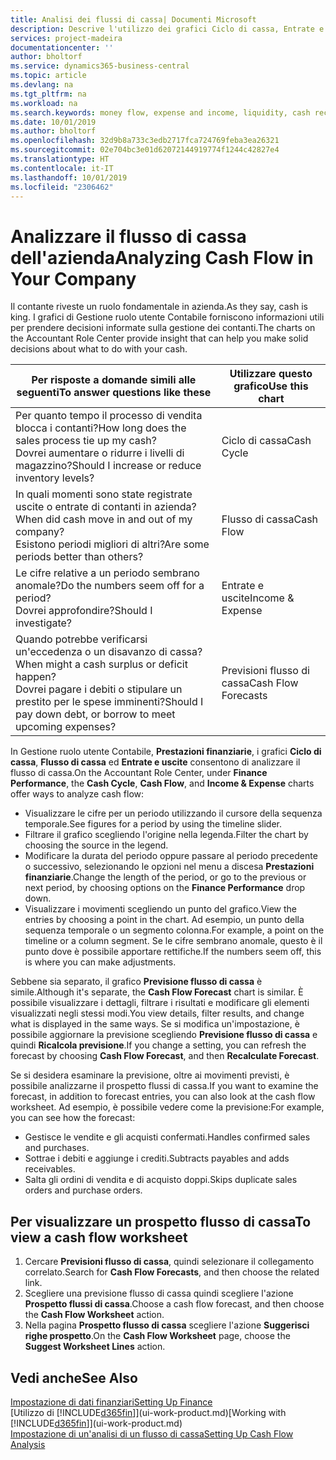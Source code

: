 ```yaml
---
title: Analisi dei flussi di cassa| Documenti Microsoft
description: Descrive l'utilizzo dei grafici Ciclo di cassa, Entrate e uscite, Flusso di cassa e Previsione flusso di cassa per analizzare i flussi di denaro passati e futuri in entrata e in uscita dalla società.
services: project-madeira
documentationcenter: ''
author: bholtorf
ms.service: dynamics365-business-central
ms.topic: article
ms.devlang: na
ms.tgt_pltfrm: na
ms.workload: na
ms.search.keywords: money flow, expense and income, liquidity, cash receipts minus cash payments, Cartera
ms.date: 10/01/2019
ms.author: bholtorf
ms.openlocfilehash: 32d9b8a733c3edb2717fca724769feba3ea26321
ms.sourcegitcommit: 02e704bc3e01d62072144919774f1244c42827e4
ms.translationtype: HT
ms.contentlocale: it-IT
ms.lasthandoff: 10/01/2019
ms.locfileid: "2306462"
---
```

# <a name="analyzing-cash-flow-in-your-company"></a><span data-ttu-id="f7909-103">Analizzare il flusso di cassa dell'azienda</span><span class="sxs-lookup"><span data-stu-id="f7909-103">Analyzing Cash Flow in Your Company</span></span>
<span data-ttu-id="f7909-104">Il contante riveste un ruolo fondamentale in azienda.</span><span class="sxs-lookup"><span data-stu-id="f7909-104">As they say, cash is king.</span></span> <span data-ttu-id="f7909-105">I grafici di Gestione ruolo utente Contabile forniscono informazioni utili per prendere decisioni informate sulla gestione dei contanti.</span><span class="sxs-lookup"><span data-stu-id="f7909-105">The charts on the Accountant Role Center provide insight that can help you make solid decisions about what to do with your cash.</span></span>  

| <span data-ttu-id="f7909-106">Per risposte a domande simili alle seguenti</span><span class="sxs-lookup"><span data-stu-id="f7909-106">To answer questions like these</span></span> | <span data-ttu-id="f7909-107">Utilizzare questo grafico</span><span class="sxs-lookup"><span data-stu-id="f7909-107">Use this chart</span></span> |
| --- | --- |
| <span data-ttu-id="f7909-108">Per quanto tempo il processo di vendita blocca i contanti?</span><span class="sxs-lookup"><span data-stu-id="f7909-108">How long does the sales process tie up my cash?</span></span></br> <span data-ttu-id="f7909-109">Dovrei aumentare o ridurre i livelli di magazzino?</span><span class="sxs-lookup"><span data-stu-id="f7909-109">Should I increase or reduce inventory levels?</span></span> |<span data-ttu-id="f7909-110">Ciclo di cassa</span><span class="sxs-lookup"><span data-stu-id="f7909-110">Cash Cycle</span></span> |
| <span data-ttu-id="f7909-111">In quali momenti sono state registrate uscite o entrate di contanti in azienda?</span><span class="sxs-lookup"><span data-stu-id="f7909-111">When did cash move in and out of my company?</span></span></br> <span data-ttu-id="f7909-112">Esistono periodi migliori di altri?</span><span class="sxs-lookup"><span data-stu-id="f7909-112">Are some periods better than others?</span></span> |<span data-ttu-id="f7909-113">Flusso di cassa</span><span class="sxs-lookup"><span data-stu-id="f7909-113">Cash Flow</span></span> |
| <span data-ttu-id="f7909-114">Le cifre relative a un periodo sembrano anomale?</span><span class="sxs-lookup"><span data-stu-id="f7909-114">Do the numbers seem off for a period?</span></span></br> <span data-ttu-id="f7909-115">Dovrei approfondire?</span><span class="sxs-lookup"><span data-stu-id="f7909-115">Should I investigate?</span></span> |<span data-ttu-id="f7909-116">Entrate e uscite</span><span class="sxs-lookup"><span data-stu-id="f7909-116">Income & Expense</span></span> |
| <span data-ttu-id="f7909-117">Quando potrebbe verificarsi un'eccedenza o un disavanzo di cassa?</span><span class="sxs-lookup"><span data-stu-id="f7909-117">When might a cash surplus or deficit happen?</span></span></br> <span data-ttu-id="f7909-118">Dovrei pagare i debiti o stipulare un prestito per le spese imminenti?</span><span class="sxs-lookup"><span data-stu-id="f7909-118">Should I pay down debt, or borrow to meet upcoming expenses?</span></span> |<span data-ttu-id="f7909-119">Previsioni flusso di cassa</span><span class="sxs-lookup"><span data-stu-id="f7909-119">Cash Flow Forecasts</span></span> |

<span data-ttu-id="f7909-120">In Gestione ruolo utente Contabile, **Prestazioni finanziarie**, i grafici **Ciclo di cassa**, **Flusso di cassa** ed **Entrate e uscite** consentono di analizzare il flusso di cassa.</span><span class="sxs-lookup"><span data-stu-id="f7909-120">On the Accountant Role Center, under **Finance Performance**, the **Cash Cycle**, **Cash Flow**, and **Income & Expense** charts offer ways to analyze cash flow:</span></span>  

* <span data-ttu-id="f7909-121">Visualizzare le cifre per un periodo utilizzando il cursore della sequenza temporale.</span><span class="sxs-lookup"><span data-stu-id="f7909-121">See figures for a period by using the timeline slider.</span></span>  
* <span data-ttu-id="f7909-122">Filtrare il grafico scegliendo l'origine nella legenda.</span><span class="sxs-lookup"><span data-stu-id="f7909-122">Filter the chart by choosing the source in the legend.</span></span>  
* <span data-ttu-id="f7909-123">Modificare la durata del periodo oppure passare al periodo precedente o successivo, selezionando le opzioni nel menu a discesa **Prestazioni finanziarie**.</span><span class="sxs-lookup"><span data-stu-id="f7909-123">Change the length of the period, or go to the previous or next period, by choosing options on the **Finance Performance** drop down.</span></span>  
* <span data-ttu-id="f7909-124">Visualizzare i movimenti scegliendo un punto del grafico.</span><span class="sxs-lookup"><span data-stu-id="f7909-124">View the entries by choosing a point in the chart.</span></span> <span data-ttu-id="f7909-125">Ad esempio, un punto della sequenza temporale o un segmento colonna.</span><span class="sxs-lookup"><span data-stu-id="f7909-125">For example, a point on the timeline or a column segment.</span></span> <span data-ttu-id="f7909-126">Se le cifre sembrano anomale, questo è il punto dove è possibile apportare rettifiche.</span><span class="sxs-lookup"><span data-stu-id="f7909-126">If the numbers seem off, this is where you can make adjustments.</span></span>  

<span data-ttu-id="f7909-127">Sebbene sia separato, il grafico **Previsione flusso di cassa** è simile.</span><span class="sxs-lookup"><span data-stu-id="f7909-127">Although it's separate, the **Cash Flow Forecast** chart is similar.</span></span> <span data-ttu-id="f7909-128">È possibile visualizzare i dettagli, filtrare i risultati e modificare gli elementi visualizzati negli stessi modi.</span><span class="sxs-lookup"><span data-stu-id="f7909-128">You view details, filter results, and change what is displayed in the same ways.</span></span> <span data-ttu-id="f7909-129">Se si modifica un'impostazione, è possibile aggiornare la previsione scegliendo **Previsione flusso di cassa** e quindi **Ricalcola previsione**.</span><span class="sxs-lookup"><span data-stu-id="f7909-129">If you change a setting, you can refresh the forecast by choosing **Cash Flow Forecast**, and then **Recalculate Forecast**.</span></span>

<span data-ttu-id="f7909-130">Se si desidera esaminare la previsione, oltre ai movimenti previsti, è possibile analizzarne il prospetto flussi di cassa.</span><span class="sxs-lookup"><span data-stu-id="f7909-130">If you want to examine the forecast, in addition to forecast entries, you can also look at the cash flow worksheet.</span></span> <span data-ttu-id="f7909-131">Ad esempio, è possibile vedere come la previsione:</span><span class="sxs-lookup"><span data-stu-id="f7909-131">For example, you can see how the forecast:</span></span>

* <span data-ttu-id="f7909-132">Gestisce le vendite e gli acquisti confermati.</span><span class="sxs-lookup"><span data-stu-id="f7909-132">Handles confirmed sales and purchases.</span></span>  
* <span data-ttu-id="f7909-133">Sottrae i debiti e aggiunge i crediti.</span><span class="sxs-lookup"><span data-stu-id="f7909-133">Subtracts payables and adds receivables.</span></span>  
* <span data-ttu-id="f7909-134">Salta gli ordini di vendita e di acquisto doppi.</span><span class="sxs-lookup"><span data-stu-id="f7909-134">Skips duplicate sales orders and purchase orders.</span></span>  

## <a name="to-view-a-cash-flow-worksheet"></a><span data-ttu-id="f7909-135">Per visualizzare un prospetto flusso di cassa</span><span class="sxs-lookup"><span data-stu-id="f7909-135">To view a cash flow worksheet</span></span>
1. <span data-ttu-id="f7909-136">Cercare **Previsioni flusso di cassa**, quindi selezionare il collegamento correlato.</span><span class="sxs-lookup"><span data-stu-id="f7909-136">Search for **Cash Flow Forecasts**, and then choose the related link.</span></span>  
2. <span data-ttu-id="f7909-137">Scegliere una previsione flusso di cassa quindi scegliere l'azione **Prospetto flussi di cassa**.</span><span class="sxs-lookup"><span data-stu-id="f7909-137">Choose a cash flow forecast, and then choose the **Cash Flow Worksheet** action.</span></span>  
3. <span data-ttu-id="f7909-138">Nella pagina **Prospetto flusso di cassa** scegliere l'azione **Suggerisci righe prospetto**.</span><span class="sxs-lookup"><span data-stu-id="f7909-138">On the **Cash Flow Worksheet** page, choose the **Suggest Worksheet Lines** action.</span></span>  

## <a name="see-also"></a><span data-ttu-id="f7909-139">Vedi anche</span><span class="sxs-lookup"><span data-stu-id="f7909-139">See Also</span></span>
[<span data-ttu-id="f7909-140">Impostazione di dati finanziari</span><span class="sxs-lookup"><span data-stu-id="f7909-140">Setting Up Finance</span></span>](finance-setup-finance.md)  
<span data-ttu-id="f7909-141">[Utilizzo di [!INCLUDE[d365fin](includes/d365fin_md.md)]](ui-work-product.md)</span><span class="sxs-lookup"><span data-stu-id="f7909-141">[Working with [!INCLUDE[d365fin](includes/d365fin_md.md)]](ui-work-product.md)</span></span>  
[<span data-ttu-id="f7909-142">Impostazione di un'analisi di un flusso di cassa</span><span class="sxs-lookup"><span data-stu-id="f7909-142">Setting Up Cash Flow Analysis</span></span>](finance-setup-cash-flow-analyses.md)  
